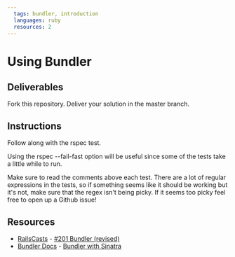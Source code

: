```yaml
---
  tags: bundler, introduction
  languages: ruby
  resources: 2
---
```


# Using Bundler

## Deliverables

Fork this repository. Deliver your solution in the master branch.

## Instructions

Follow along with the rspec test.

Using the rspec --fail-fast option will be useful since some of the
tests take a little while to run.

Make sure to read the comments above each test. There are a lot of regular
expressions in the tests, so if something seems like it should be working but
it's not, make sure that the regex isn't being picky. If it seems too picky
feel free to open up a Github issue!

## Resources
* [RailsCasts](http://railscasts.com/) - [#201 Bundler (revised)](http://railscasts.com/episodes/201-bundler-revised)
* [Bundler Docs](http://bundler.io/) - [Bundler with Sinatra](http://bundler.io/sinatra.html)
